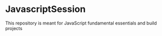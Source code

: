 # JavascriptSession
This repository is meant for JavaScript fundamental essentials and build projects
